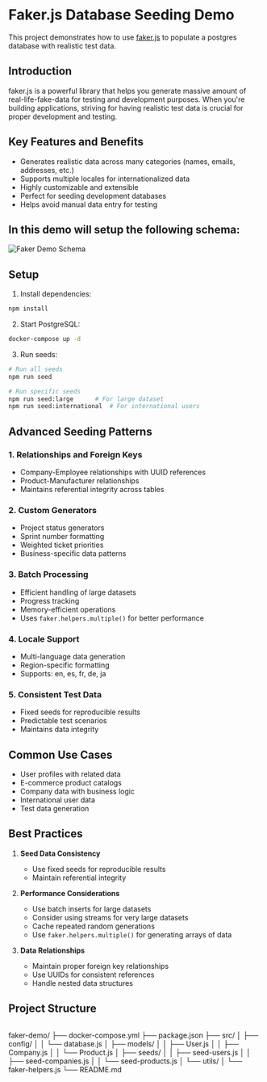 # Faker.js Database Seeding Demo

This project demonstrates how to use [faker.js](https://fakerjs.dev/) to populate a postgres database with realistic test data.

## Introduction

faker.js is a powerful library that helps you generate massive amount of real-life-fake-data for testing and development purposes. When you're building applications, striving for having realistic test data is crucial for proper development and testing.

## Key Features and Benefits

- Generates realistic data across many categories (names, emails, addresses, etc.)
- Supports multiple locales for internationalized data
- Highly customizable and extensible
- Perfect for seeding development databases
- Helps avoid manual data entry for testing

## In this demo will setup the following schema:

![Faker Demo Schema](./assets/faker-demo-schema.png)

## Setup

1. Install dependencies:
```bash
npm install
```

2. Start PostgreSQL:
```bash
docker-compose up -d
```

3. Run seeds:
```bash
# Run all seeds
npm run seed

# Run specific seeds
npm run seed:large      # For large dataset
npm run seed:international  # For international users
```

## Advanced Seeding Patterns

### 1. Relationships and Foreign Keys
- Company-Employee relationships with UUID references
- Product-Manufacturer relationships
- Maintains referential integrity across tables

### 2. Custom Generators
- Project status generators
- Sprint number formatting
- Weighted ticket priorities
- Business-specific data patterns

### 3. Batch Processing
- Efficient handling of large datasets
- Progress tracking
- Memory-efficient operations
- Uses `faker.helpers.multiple()` for better performance

### 4. Locale Support
- Multi-language data generation
- Region-specific formatting
- Supports: en, es, fr, de, ja

### 5. Consistent Test Data
- Fixed seeds for reproducible results
- Predictable test scenarios
- Maintains data integrity

## Common Use Cases

- User profiles with related data
- E-commerce product catalogs
- Company data with business logic
- International user data
- Test data generation

## Best Practices

1. **Seed Data Consistency**
   - Use fixed seeds for reproducible results
   - Maintain referential integrity

2. **Performance Considerations**
   - Use batch inserts for large datasets
   - Consider using streams for very large datasets
   - Cache repeated random generations
   - Use `faker.helpers.multiple()` for generating arrays of data

3. **Data Relationships**
   - Maintain proper foreign key relationships
   - Use UUIDs for consistent references
   - Handle nested data structures

## Project Structure

```

```
faker-demo/
├── docker-compose.yml
├── package.json
├── src/
│ ├── config/
│ │ └── database.js
│ ├── models/
│ │ ├── User.js
│ │ ├── Company.js
│ │ └── Product.js
│ ├── seeds/
│ │ ├── seed-users.js
│ │ ├── seed-companies.js
│ │ └── seed-products.js
│ └── utils/
│ └── faker-helpers.js
└── README.md
```

